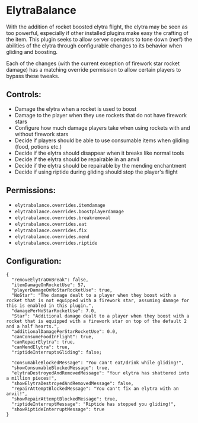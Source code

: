 # ElytraBalance
With the addition of rocket boosted elytra flight, the elytra may be seen as too powerful, especially if other installed plugins make easy the crafting of the item. This plugin seeks to allow server operators to tone down (nerf) the abilities of the elytra through configurable changes to its behavior when gliding and boosting.

Each of the changes (with the current exception of firework star rocket damage) has a matching override permission to allow certain players to bypass these tweaks.

## Controls:
* Damage the elytra when a rocket is used to boost
* Damage to the player when they use rockets that do not have firework stars
* Configure how much damage players take when using rockets with and without firework stars
* Decide if players should be able to use consumable items when gliding (food, potions etc.)
* Decide if the elytra should disappear when it breaks like normal tools
* Decide if the elytra should be repairable in an anvil
* Decide if the elytra should be repairable by the mending enchantment
* Decide if using riptide during gliding should stop the player's flight

## Permissions:
* `elytrabalance.overrides.itemdamage`
* `elytrabalance.overrides.boostplayerdamage`
* `elytrabalance.overrides.breakremoval`
* `elytrabalance.overrides.eat`
* `elytrabalance.overrides.fix`
* `elytrabalance.overrides.mend`
* `elytrabalance.overrides.riptide`

## Configuration:
```
{
  "removeElytraOnBreak": false,
  "itemDamageOnRocketUse": 57,
  "playerDamageOnNoStarRocketUse": true,
  "NoStar": "The damage dealt to a player when they boost with a rocket that is not equipped with a firework star, assuming damage for this is enabled in this plugin.",
  "damagePerNoStarRocketUse": 7.0,
  "Star": "Additional damage dealt to a player when they boost with a rocket that is equipped with a firework star on top of the default 2 and a half hearts.",
  "additionalDamagePerStarRocketUse": 0.0,
  "canConsumeFoodInFlight": true,
  "canRepairElytra": true,
  "canMendElytra": true,
  "riptideInterruptsGliding": false;

  "consumableBlockedMessage": "You can't eat/drink while gliding!",
  "showConsumableBlockedMessage": true,
  "elytraDestroyedAndRemovedMessage": "Your elytra has shattered into a million pieces!",
  "showElytraDestroyedAndRemovedMessage": false,
  "repairAttemptBlockedMessage": "You can't fix an elytra with an anvil!",
  "showRepairAttemptBlockedMessage": true,
  "riptideInterruptMessage": "Riptide has stopped you gliding!",
  "showRiptideInterruptMessage": true
}
```

